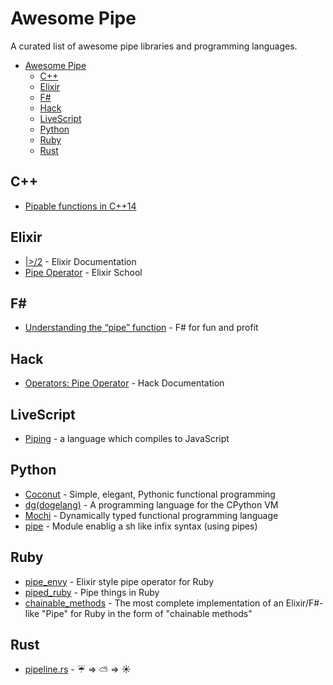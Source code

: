 # Awesome Pipe

A curated list of awesome pipe libraries and programming languages.

- [Awesome Pipe](#awesome-pipe)
  - [C++](#c++)
  - [Elixir](#elixir)
  - [F#](#f#)
  - [Hack](#hack)
  - [LiveScript](#livescript)
  - [Python](#python)
  - [Ruby](#ruby)
  - [Rust](#rust)

## C++

- [Pipable functions in C++14](http://pfultz2.com/blog/2014/09/05/pipable-functions/)

## Elixir

- [|>/2](https://hexdocs.pm/elixir/Kernel.html#|%3E/2) - Elixir Documentation
- [Pipe Operator](https://elixirschool.com/en/lessons/basics/pipe-operator/) - Elixir School

## F#

- [Understanding the “pipe” function](https://fsharpforfunandprofit.com/posts/partial-application/#understanding-the-pipe-function) - F# for fun and profit

## Hack

- [Operators: Pipe Operator](https://docs.hhvm.com/hack/operators/pipe-operator) - Hack Documentation

## LiveScript

- [Piping](http://livescript.net/#piping) - a language which compiles to JavaScript

## Python

- [Coconut](http://coconut-lang.org/) - Simple, elegant, Pythonic functional programming
- [dg(dogelang)](https://pyos.github.io/dg/) - A programming language for the CPython VM
- [Mochi](https://github.com/i2y/mochi) - Dynamically typed functional programming language
- [pipe](https://pypi.python.org/pypi/pipe/) - Module enablig a sh like infix syntax (using pipes)

## Ruby

- [pipe_envy](https://github.com/hopsoft/pipe_envy) -  Elixir style pipe operator for Ruby
- [piped_ruby](https://github.com/tiagopog/piped_ruby) - Pipe things in Ruby
- [chainable_methods](https://github.com/akitaonrails/chainable_methods) - The most complete implementation of an Elixir/F#-like "Pipe" for Ruby in the form of "chainable methods"

## Rust

- [pipeline.rs](https://github.com/johannhof/pipeline.rs) -  ☔️ => ⛅️ => ☀️

